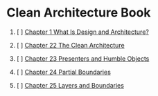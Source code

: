 # Clean Architecture Book

1. [ ] [Chapter 1 What Is Design and Architecture?](Chapter-1-What-Is-Design-and-Architecture.md)


22. [ ] [Chapter 22 The Clean Architecture](Chapter-22-The-Clean-Architecture.md)
23. [ ] [Chapter 23 Presenters and Humble Objects](Chapter-23-Presenters-and-Humble-Objects.md)
24. [ ] [Chapter 24 Partial Boundaries](Chapter-24-Partial-Boundaries.md)
25. [ ] [Chapter 25 Layers and Boundaries](Chapter-25-Layers-and-Boundaries.md)